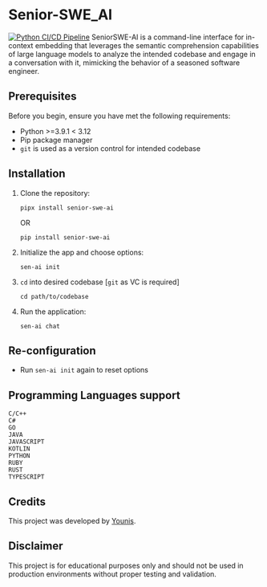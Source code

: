 # Senior-SWE_AI

[![Python CI/CD Pipeline](https://github.com/Younis-Ahmed/senior-swe_ai/actions/workflows/pipeline.yml/badge.svg)](https://github.com/Younis-Ahmed/senior-swe_ai/actions/workflows/pipeline.yml)
SeniorSWE-AI is a command-line interface for in-context embedding that leverages the semantic comprehension capabilities of large language models to analyze the intended codebase and engage in a conversation with it, mimicking the behavior of a seasoned software engineer.

## Prerequisites
Before you begin, ensure you have met the following requirements:
- Python >=3.9.1 < 3.12
- Pip package manager
- `git` is used as a version control for intended codebase

## Installation
1. Clone the repository:
    ```shell
    pipx install senior-swe-ai
    ```
    OR
    ```shell
    pip install senior-swe-ai
    ```

2. Initialize the app and choose options:
    ```shell
    sen-ai init
    ```

3. `cd` into desired codebase [`git` as VC is required]
    ```shell
    cd path/to/codebase
    ```

4. Run the application:
    ```shell
    sen-ai chat
    ```

## Re-configuration

- Run `sen-ai init` again to reset options

## Programming Languages support
```
C/C++
C#
GO
JAVA
JAVASCRIPT
KOTLIN
PYTHON
RUBY
RUST
TYPESCRIPT
```

## Credits
This project was developed by [Younis](https://github.com/Younis-ahmed).

## Disclaimer
This project is for educational purposes only and should not be used in production environments without proper testing and validation.
